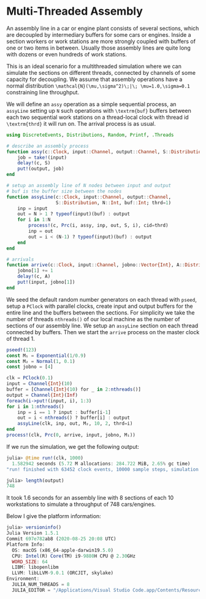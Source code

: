 # Multi-Threaded Assembly

An assembly line in a car or engine plant consists of several sections, which are decoupled by intermediary buffers for some cars or engines. Inside a section workers or work stations are more strongly coupled with buffers of one or two items in between. Usually those assembly lines are quite long with dozens or even hundreds of work stations.

This is an ideal scenario for a multithreaded simulation where we can simulate the sections on different threads, connected by channels of some capacity for decoupling. We assume that assembly operations have a normal distribution ``\mathcal{N}(\mu,\sigma^2)\;|\; \mu=1.0,\sigma=0.1`` constraining line throughput.

We will define an `assy` operation as a simple sequential process, an `assyLine` setting up ``N`` such operations with ``\textrm{buf}`` buffers between each two sequential work stations on a thread-local clock with thread id ``\textrm{thrd}`` it will run on. The arrival process is as usual.

```julia
using DiscreteEvents, Distributions, Random, Printf, .Threads

# describe an assembly process
function assy(c::Clock, input::Channel, output::Channel, S::Distribution, id::Int)
    job = take!(input)
    delay!(c, S)
    put!(output, job)
end

# setup an assembly line of N nodes between input and output
# buf is the buffer size between the nodes
function assyLine(c::Clock, input::Channel, output::Channel, 
                  S::Distribution, N::Int, buf::Int; thrd=1)
    inp = input
    out = N > 1 ? typeof(input)(buf) : output
    for i in 1:N
        process!(c, Prc(i, assy, inp, out, S, i), cid=thrd)
        inp = out
        out = i < (N-1) ? typeof(input)(buf) : output
    end
end

# arrivals
function arrive(c::Clock, input::Channel, jobno::Vector{Int}, A::Distribution)
    jobno[1] += 1
    delay!(c, A)
    put!(input, jobno[1])
end
```

We seed the default random number generators on each thread with `pseed`, setup a `PClock` with parallel clocks, create input and output buffers for the entire line and the buffers between the sections. For simplicity we take the number of threads `nthreads()` of our local machine as the number of sections of our assembly line.
We setup an `assyLine` section on each thread connected by buffers. Then we start the `arrive` process on the master clock of thread 1.

```julia
pseed!(123)
const M₁ = Exponential(1/0.9)
const M₂ = Normal(1, 0.1)
const jobno = [4]

clk = PClock(0.1)
input = Channel{Int}(10)
buffer = [Channel{Int}(10) for _ in 2:nthreads()]
output = Channel{Int}(Inf)
foreach(i->put!(input, i), 1:3)
for i in 1:nthreads()
    inp = i == 1 ? input : buffer[i-1]
    out = i < nthreads() ? buffer[i] : output
    assyLine(clk, inp, out, M₂, 10, 2, thrd=i)
end
process!(clk, Prc(0, arrive, input, jobno, M₁))
```

If we run the simulation, we get the following output:

```julia
julia> @time run!(clk, 1000)
  1.582942 seconds (5.72 M allocations: 284.722 MiB, 2.65% gc time)
"run! finished with 63452 clock events, 10000 sample steps, simulation time: 1000.0"

julia> length(output)
748
```

It took 1.6 seconds for an assembly line with 8 sections of each 10 workstations to simulate a throughput of 748 cars/engines.

Below I give the platform information:

```julia
julia> versioninfo()
Julia Version 1.5.1
Commit 697e782ab8 (2020-08-25 20:08 UTC)
Platform Info:
  OS: macOS (x86_64-apple-darwin19.5.0)
  CPU: Intel(R) Core(TM) i9-9880H CPU @ 2.30GHz
  WORD_SIZE: 64
  LIBM: libopenlibm
  LLVM: libLLVM-9.0.1 (ORCJIT, skylake)
Environment:
  JULIA_NUM_THREADS = 8
  JULIA_EDITOR = "/Applications/Visual Studio Code.app/Contents/Resources/app/bin/code"
```
